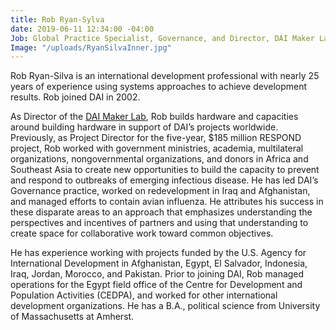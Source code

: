 ```yaml
---
title: Rob Ryan-Sylva
date: 2019-06-11 12:34:00 -04:00
Job: Global Practice Specialist, Governance, and Director, DAI Maker Lab
Image: "/uploads/RyanSilvaInner.jpg"
---
```


Rob Ryan-Silva is an international development professional with nearly 25 years of experience using systems approaches to achieve development results. Rob joined DAI in 2002.

As Director of the [DAI Maker Lab](https://www.dai.com/our-work/solutions/dai-maker-lab), Rob builds hardware and capacities around building hardware in support of DAI’s projects worldwide. Previously, as Project Director for the five-year, $185 million RESPOND project, Rob worked with government ministries, academia, multilateral organizations, nongovernmental organizations, and donors in Africa and Southeast Asia to create new opportunities to build the capacity to prevent and respond to outbreaks of emerging infectious disease. He has led DAI’s Governance practice, worked on redevelopment in Iraq and Afghanistan, and managed efforts to contain avian influenza. He attributes his success in these disparate areas to an approach that emphasizes understanding the perspectives and incentives of partners and using that understanding to create space for collaborative work toward common objectives.

He has experience working with projects funded by the U.S. Agency for International Development in Afghanistan, Egypt, El Salvador, Indonesia, Iraq, Jordan, Morocco, and Pakistan. Prior to joining DAI, Rob managed operations for the Egypt field office of the Centre for Development and Population Activities (CEDPA), and worked for other international development organizations. He has a B.A., political science from University of Massachusetts at Amherst. 